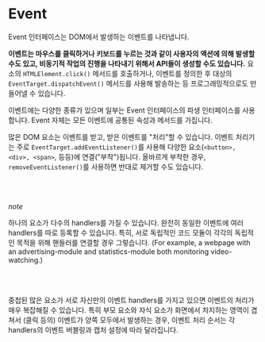 # Event

Event 인터페이스는 DOM에서 발생하는 이벤트를 나타냅니다.

**이벤트는 마우스를 클릭하거나 키보드를 누르는 것과 같이 사용자의 액션에 의해 발생할 수도 있고, 비동기적 작업의 진행을 나타내기 위해서 API들이 생성할 수도 있습니다.** 요소의 `HTMLElement.click()` 메서드를 호출하거나, 이벤트를 정의한 후 대상의 `EventTarget.dispatchEvent()` 메서드를 사용해 발송하는 등 프로그래밍적으로도 만들어낼 수 있습니다.

이벤트에는 다양한 종류가 있으며 일부는 Event 인터페이스의 파생 인터페이스를 사용합니다. Event 자체는 모든 이벤트에 공통된 속성과 메서드를 가집니다.

많은 DOM 요소는 이벤트를 받고, 받은 이벤트를 "처리"할 수 있습니다. 이벤트 처리기는 주로 `EventTarget.addEventListener()`를 사용해 다양한 요소(`<button>, <div>, <span>`, 등등)에 연결("부착")됩니다. 올바르게 부착한 경우, `removeEventListener()`를 사용하면 반대로 제거할 수도 있습니다.

<br/>
<br/>

_note_

하나의 요소가 다수의 handlers를 가질 수 있습니다. 완전히 동일한 이벤트에 여러 handlers를 따로 등록할 수 있습니다. 특히, 서로 독립적인 코드 모듈이 각각의 독립적인 목적을 위해 핸들러를 연결할 경우 그렇습니다. (For example, a webpage with an advertising-module and statistics-module both monitoring video-watching.)

<br/>
<br/>

중첩된 많은 요소가 서로 자신만의 이벤트 handlers를 가지고 있으면 이벤트의 처리가 매우 복잡해질 수 있습니다. 특히 부모 요소와 자식 요소가 화면에서 차지하는 영역이 겹쳐서 (클릭 등의) 이벤트가 양쪽 모두에서 발생하는 경우, 이벤트 처리 순서는 각 handlers의 이벤트 버블링과 캡처 설정에 따라 달라집니다.
